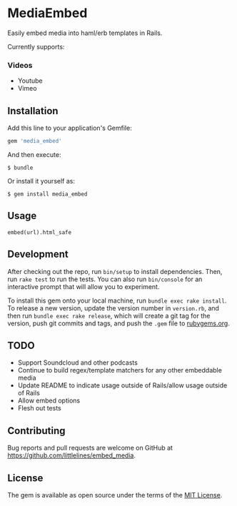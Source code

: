 # MediaEmbed

Easily embed media into haml/erb templates in Rails.

Currently supports:
### Videos
+ Youtube
+ Vimeo

## Installation

Add this line to your application's Gemfile:

```ruby
gem 'media_embed'
```

And then execute:

    $ bundle

Or install it yourself as:

    $ gem install media_embed

## Usage

`embed(url).html_safe`

## Development

After checking out the repo, run `bin/setup` to install dependencies. Then, run `rake test` to run the tests. You can also run `bin/console` for an interactive prompt that will allow you to experiment.

To install this gem onto your local machine, run `bundle exec rake install`. To release a new version, update the version number in `version.rb`, and then run `bundle exec rake release`, which will create a git tag for the version, push git commits and tags, and push the `.gem` file to [rubygems.org](https://rubygems.org).

## TODO
+ Support Soundcloud and other podcasts
+ Continue to build regex/template matchers for any other embeddable media
+ Update README to indicate usage outside of Rails/allow usage outside of Rails
+ Allow embed options
+ Flesh out tests

## Contributing

Bug reports and pull requests are welcome on GitHub at https://github.com/littlelines/embed_media.


## License

The gem is available as open source under the terms of the [MIT License](http://opensource.org/licenses/MIT).

